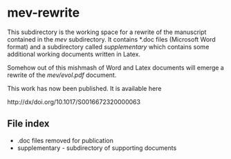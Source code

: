 # mev-rewrite #
This subdirectory is the working space for a rewrite of the manuscript contained in the _mev_ subdirectory. It contains *.doc files (Microsoft Word format)  and a subdirectory called _supplementary_  which contains some additional working documents written in Latex.

Somehow out of this mishmash of Word and Latex documents  will emerge a rewrite of the _mev/evol.pdf_ document.

This work has now been published. It is available here

http://dx/doi.org/10.1017/S0016672320000063

## File index ##
* .doc files removed for publication
* supplementary - subdirectory of supporting documents

